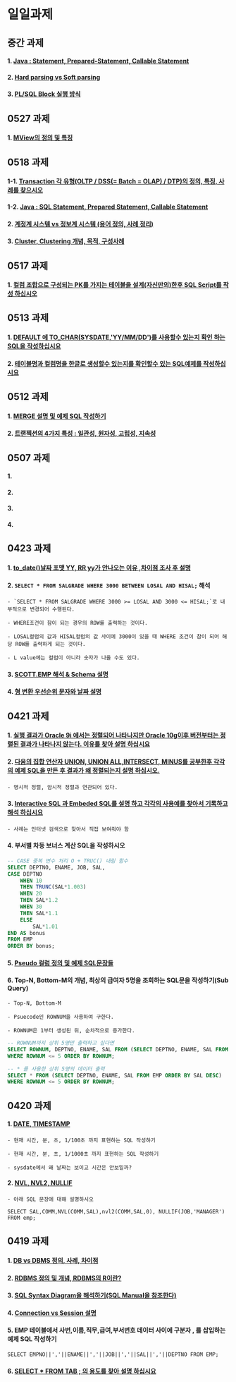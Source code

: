 # 일일과제

## 중간 과제

#### 1. [Java : Statement, Prepared-Statement, Callable Statement]()

#### 2. [Hard parsing vs Soft parsing]()

#### 3. [PL/SQL Block 실행 방식]()



## 0527 과제

#### 1. [MView의 정의 및 특징](https://github.com/hennylee/kopo-04-database/blob/main/assignment/2021-05-27-database-MView.md)


## 0518 과제

#### 1-1. [Transaction 각 유형(OLTP / DSS(= Batch = OLAP) / DTP)의 정의, 특징, 사례를 찾으시오](https://github.com/hennylee/kopo-04-database/blob/main/assignment/2021-05-26-database-Transaction-Type.md#1-transaction-type)

#### 1-2. [Java : SQL Statement, Prepared Statement, Callable Statement](https://github.com/hennylee/kopo-04-database/blob/main/assignment/2021-05-26-database-Transaction-Type.md#2-java--sql-statement-prepared-statement-callable-statement)

#### 2. [계정계 시스템 vs 정보계 시스템 (용어 정의, 사례 정리)](https://github.com/hennylee/kopo-01-InformationSystem/blob/main/2021-03-05-financial-architecture.md)

#### 3. [Cluster, Clustering 개념, 목적, 구성사례](https://github.com/hennylee/kopo-04-database/blob/main/assignment/2021-05-26-database-Cluster.md)



## 0517 과제

#### 1. [컬럼 조합으로 구성되는 PK를 가지는 테이블을 설계(자신만의)한후 SQL Script를 작성 하십시오](https://github.com/hennylee/kopo-04-database/blob/main/assignment/2021-05-18-database-PrimaryKey.md)


## 0513 과제

#### 1. [DEFAULT 에 TO_CHAR(SYSDATE,'YY/MM/DD')를 사용할수 있는지 확인 하는 SQL을 작성하십시요](https://github.com/hennylee/kopo-04-database/blob/main/assignment/2021-05-14-database-DEFAULT.md)

#### 2. [테이블명과 컬럼명을 한글로 생성할수 있는지를 확인할수 있는 SQL예제를 작성하십시요]()



## 0512 과제

#### 1. [MERGE 설명 및 예제 SQL 작성하기](https://github.com/hennylee/kopo-04-database/blob/main/assignment/2021-05-13-database-MERGE.md)

#### 2. [트랜젝션의 4가지 특성 : 일관성, 원자성, 고립성, 지속성](https://github.com/hennylee/kopo-04-database/blob/main/assignment/2021-05-12-database-ACID.md)


## 0507 과제

#### 1. []()

#### 2. []()

#### 3. []()

#### 4. []()


## 0423 과제

#### 1. [to_date()날짜 포맷 YY, RR yy가 안나오는 이유 ,차이점 조사 후 설명](https://github.com/hennylee/kopo-04-database/blob/main/assignment/2021-04-20-database-Date.md#yyrr-%EC%B0%A8%EC%9D%B4%EB%8A%94)

#### 2. `SELECT * FROM SALGRADE WHERE 3000 BETWEEN LOSAL AND HISAL;` 해석

    - `SELECT * FROM SALGRADE WHERE 3000 >= LOSAL AND 3000 <= HISAL;`로 내부적으로 변경되어 수행된다.
    
    - WHERE조건이 참이 되는 경우의 ROW를 출력하는 것이다.

    - LOSAL컬럼의 값과 HISAL컬럼의 값 사이에 3000이 있을 때 WHERE 조건이 참이 되어 해당 ROW를 출력하게 되는 것이다.

    - L value에는 컬럼이 아니라 숫자가 나올 수도 있다.

#### 3. [SCOTT.EMP 해석 & Schema 설명](https://github.com/hennylee/kopo-04-database/blob/main/assignment/2021-04-26-database-Schema.md)

#### 4. [형 변환 우선순위 문자와 날짜 설명](https://github.com/hennylee/kopo-04-database/blob/main/assignment/2021-04-26-database-TypeConversion.md)



## 0421 과제

#### 1. [실행 결과가 Oracle 9i 에서는 정렬되어 나타나지만 Oracle 10g이후 버전부터는 정렬된 결과가 나타나지 않는다. 이유를 찾아 설명 하십시요](https://github.com/hennylee/kopo-04-database/blob/main/assignment/2021-04-22-database-10g-HashSort.md)
 
#### 2. [다음의 집합 연산자 UNION, UNION ALL,INTERSECT, MINUS를 공부한후 각각의 예제 SQL을 만든 후 결과가 왜 정렬되는지 설명 하십시오.](https://github.com/hennylee/kopo-04-database/blob/main/assignment/2021-04-22-database-SetOperator.md)

    - 명시적 정렬, 암시적 정렬과 연관되어 있다. 

#### 3. [Interactive SQL 과 Embeded SQL를 설명 하고 각각의 사용예를 찾아서 기록하고 해석 하십시요](https://github.com/hennylee/kopo-04-database/blob/main/assignment/2021-04-22-database-EmbededSQL.md)

    - 사례는 인터넷 검색으로 찾아서 직접 보여줘야 함

#### 4. 부서별 차등 보너스 계산 SQL을 작성하시오

```SQL
-- CASE 중복 변수 처리 O + TRUC() 내림 함수
SELECT DEPTNO, ENAME, JOB, SAL,
CASE DEPTNO
    WHEN 10 
    THEN TRUNC(SAL*1.003)
    WHEN 20
    THEN SAL*1.2
    WHEN 30
    THEN SAL*1.1
    ELSE
        SAL*1.01
END AS bonus
FROM EMP
ORDER BY bonus; 
```

#### 5. [Pseudo 컬럼 정의 및 예제 SQL문장들](https://github.com/hennylee/kopo-04-database/blob/main/assignment/2021-04-22-database-PseudoColumn.md)

#### 6. Top-N, Bottom-M의 개념, 최상의 급여자 5명을 조회하는 SQL문을 작성하기(Sub Query)
    - Top-N, Bottom-M

    - Psuecode인 ROWNUM을 사용하여 구한다.

    - ROWNUM은 1부터 생성된 뒤, 순차적으로 증가한다. 

```SQL
-- ROWNUM까지 상위 5명만 출력하고 싶다면
SELECT ROWNUM, DEPTNO, ENAME, SAL FROM (SELECT DEPTNO, ENAME, SAL FROM EMP ORDER BY SAL DESC) 
WHERE ROWNUM <= 5 ORDER BY ROWNUM;

-- * 를 사용한 상위 5명의 데이터 출력
SELECT * FROM (SELECT DEPTNO, ENAME, SAL FROM EMP ORDER BY SAL DESC) 
WHERE ROWNUM <= 5 ORDER BY ROWNUM;
```

## 0420 과제

#### 1. [DATE, TIMESTAMP](https://github.com/hennylee/kopo-04-database/blob/main/assignment/2021-04-20-database-Date.md#sysdate-%EA%B3%B5%EC%8B%9D%EB%AC%B8%EC%84%9C)
    - 현재 시간, 분, 초, 1/100초 까지 표현하는 SQL 작성하기

    - 현재 시간, 분, 초, 1/1000초 까지 표현하는 SQL 작성하기

    - sysdate에서 왜 날짜는 보이고 시간은 안보일까?

#### 2. [NVL, NVL2, NULLIF](https://github.com/hennylee/kopo-04-database/blob/main/assignment/2021-04-20-database-NULL.md)

    - 아래 SQL 문장에 대해 설명하시오

```
SELECT SAL,COMM,NVL(COMM,SAL),nvl2(COMM,SAL,0), NULLIF(JOB,'MANAGER') FROM emp;
```


## 0419 과제
#### 1. [DB vs DBMS 정의, 사례, 차이점](https://github.com/hennylee/kopo-04-database/blob/main/assignment/2021-04-19-database-DB-DBMS.md)

#### 2. [RDBMS 정의 및 개념, RDBMS의 R이란?](https://github.com/hennylee/kopo-04-database/blob/main/assignment/2021-04-19-database-RDBMS.md)

#### 3. [SQL Syntax Diagram을 해석하기(SQL Manual을 참조한다)](https://github.com/hennylee/kopo-04-database/blob/main/assignment/2021-04-19-database-Syntax-Diagrams.md)

#### 4. [Connection vs Session 설명](https://github.com/hennylee/kopo-04-database/blob/main/assignment/2021-04-19-database-Connection-Session.md)

#### 5. EMP 테이블에서 사번,이름,직무,급여,부서번호 데이터 사이에 구분자 , 를 삽입하는 예제 SQL 작성하기

```
SELECT EMPNO||','||ENAME||','||JOB||','||SAL||','||DEPTNO FROM EMP;
````

#### 6. [SELECT * FROM TAB ; 의 용도를 찾아 설명 하십시요](https://github.com/hennylee/kopo-04-database/blob/main/assignment/2021-04-19-database-TAB.md)


